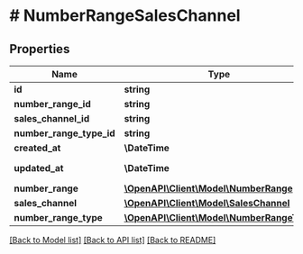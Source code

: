 # # NumberRangeSalesChannel

## Properties

Name | Type | Description | Notes
------------ | ------------- | ------------- | -------------
**id** | **string** |  | [optional]
**number_range_id** | **string** |  |
**sales_channel_id** | **string** |  |
**number_range_type_id** | **string** |  | [optional]
**created_at** | **\DateTime** |  | [readonly]
**updated_at** | **\DateTime** |  | [optional] [readonly]
**number_range** | [**\OpenAPI\Client\Model\NumberRange**](NumberRange.md) |  | [optional]
**sales_channel** | [**\OpenAPI\Client\Model\SalesChannel**](SalesChannel.md) |  | [optional]
**number_range_type** | [**\OpenAPI\Client\Model\NumberRangeType**](NumberRangeType.md) |  | [optional]

[[Back to Model list]](../../README.md#models) [[Back to API list]](../../README.md#endpoints) [[Back to README]](../../README.md)
